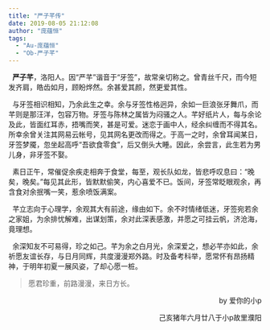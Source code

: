 ```yaml
---
title: "严子芊传"
date: 2019-08-05 21:12:08
author: "庞蕴恒"
tags: 
  - "Au-庞蕴恒"
  - "Ob-严子芊"
---
```


<p>&nbsp; <strong>严子芊</strong>，洛阳人。因&ldquo;严芊&rdquo;谐音于&ldquo;牙签&rdquo;，故常亲切称之。曾青丝千尺，而今短发齐肩，皓齿如月，顾盼烨然。余甚爱其颜，然更爱其性。</p>
<p>&nbsp; 与牙签相识相知，乃余此生之幸。余与牙签性格迥异，余如一巨浪张牙舞爪，而芊则是那汪洋，包容万物。牙签与陈林之属皆为闷骚之人。芊好纸片人，每与余论及此，皆面红耳赤，捂嘴而笑，甚是可爱。迷恋于画中人，经余纠缠而不得其名。所幸余曾关注其网易云帐号，见其网名更改而得之。于高一之时，余曾耳闻某日，牙签梦魇，忽坐起高呼&ldquo;吾欲食零食&rdquo;，后又倒头大睡。因此，余尝言，此生若为男儿身，非牙签不娶。</p>
<p>&nbsp; 素日正午，常催促余疾走相奔于食堂，每至，观长队如龙，皆悲呼叹息曰：&ldquo;晚矣，晚矣。&rdquo;每见其此形，皆默默偷笑，内心喜爱不已。饭间，牙签常眨眼观余，再含食对余抿嘴一笑，惹余喷饭满案。</p>
<p>&nbsp; 芊立志向于心理学，余观其大有前途，缘由如下。余不时情绪低迷，牙签宛若余之家姐，为余排忧解难，出谋划策，余对此深表感激，并愿之可挂云帆，济沧海，竟理想。</p>
<p>&nbsp; 余深知友不可易得，珍之如己。芊为余之白月光，余深爱之，想必芊亦如此，余祈愿友谊长存，与日月同辉，共度漫漫郑外路。时及备考科举，愿常怀有昂扬精神，于明年初夏一展风姿，了却心愿一桩。</p>
<blockquote> 愿君珍重，前路漫漫，来日方长。
</blockquote>
<p style="text-align: right;">by 爱你的小p</p>
<p style="text-align: right;">&nbsp;&nbsp;&nbsp;&nbsp;&nbsp;&nbsp;&nbsp;&nbsp;&nbsp;&nbsp;&nbsp;&nbsp;&nbsp;&nbsp;&nbsp;&nbsp;己亥猪年六月廿八于小p故里濮阳</p>

